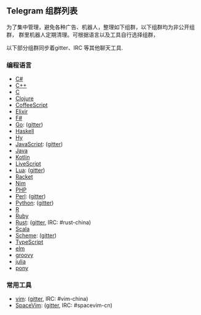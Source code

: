 ## Telegram 组群列表

为了集中管理，避免各种广告、机器人，整理如下组群，以下组群均为非公开组群，
群里机器人定期清理。可根据语言以及工具自行选择组群，

以下部分组群同步着gitter、IRC 等其他聊天工具.

### 编程语言

- [C#](https://t.me/joinchat/EazwPxbLuD1vifLCimcn2g)
- [C++](https://t.me/joinchat/EazwPxOg_O-23GaaqA_Opg)
- [C](https://t.me/joinchat/EazwPxOFtl9_dpkQdor1gw)
- [Clojure](https://t.me/joinchat/EazwPxNoCKTJ5rz_BrEtiw)
- [CoffeeScript](https://t.me/joinchat/EazwPxVvES3qIV15t3vNtg)
- [Elixir](https://t.me/joinchat/EazwPxm3UrdNflibKamQbA)
- [F#](https://t.me/joinchat/EazwPxXwge6h5H4Pm4noJQ)
- [Go](https://t.me/joinchat/EazwPxZ-6SjxeEtr9M9jAg): ([gitter](https://gitter.im/SpaceVim/golang-cn))
- [Haskell](https://t.me/joinchat/EazwPw9N4rVq-IVfTik9kA)
- [Hy](https://t.me/joinchat/EazwPxUbRjUp_9u2_O4YjA)
- [JavaScript](https://t.me/joinchat/EazwPxJt2cZ3nL05k1o51A): ([gitter](https://gitter.im/SpaceVim/JavaScript-cn))
- [Java](https://t.me/joinchat/EazwPxdwgArMZi1S-rlavA)
- [Kotlin](https://t.me/joinchat/EazwPxevphBevqj14rNl-w)
- [LiveScript](https://t.me/joinchat/EazwPxQNQ7D7u6po7d1z9w)
- [Lua](https://t.me/joinchat/EazwP0YHwMnI6cGGfMErUg): ([gitter](https://gitter.im/SpaceVim/Lua-cn))
- [Racket](https://t.me/joinchat/EazwPxWtSvlBL_OfKOhv4g)
- [Nim](https://t.me/joinchat/EazwPxNNj_nCRlgMSQCNFA)
- [PHP](https://t.me/joinchat/EazwPxt-m76BYpJYCYkf-Q)
- [Perl](https://t.me/joinchat/EazwPxyC0GF2ah8326d9-w): ([gitter](https://gitter.im/SpaceVim/perl-cn))
- [Python](https://t.me/joinchat/EazwPxs7z65GrkYGPJFtyA): ([gitter](https://gitter.im/SpaceVim/Python-cn))
- [R](https://t.me/joinchat/EazwPxMxLainsmFhw9vNHQ)
- [Ruby](https://t.me/joinchat/EazwPxrim7Lw2ZlLoMdrEg)
- [Rust](https://t.me/joinchat/EazwPxlQXAG_QRgZ8tpJAg): ([gitter](https://gitter.im/rust-china/community), IRC: #rust-china)
- [Scala](https://t.me/joinchat/EazwPxXDisTT4nzTJAIO6g)
- [Scheme](https://t.me/joinchat/EazwPxX86flKkpaX-j6SXg): ([gitter](https://gitter.im/SpaceVim/Scheme-cn))
- [TypeScript](https://t.me/joinchat/EazwPxoll2H6vWNS8TM1Bg)
- [elm](https://t.me/joinchat/EazwPxeoHnV9OLJ1HDjxjQ)
- [groovy](https://t.me/joinchat/EazwPxWczVDLjYzjLNc1Hw)
- [julia](https://t.me/joinchat/EazwPw_DyObgvlef3B0l-w)
- [pony](https://t.me/joinchat/EazwPxYdRVxCamcSBG_Mtg)

### 常用工具

- [vim](https://t.me/joinchat/EazwP0N3KINfUyiZQt-UQg): ([gitter](https://gitter.im/vim-china/Lobby), IRC: #vim-china)
- [SpaceVim](https://t.me/SpaceVim_CN): ([gitter](https://gitter.im/SpaceVim/cn), IRC: #spacevim-cn)
